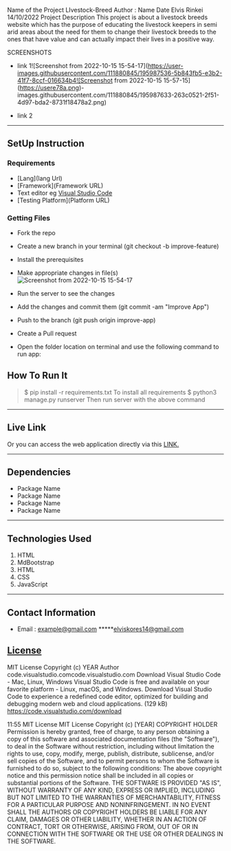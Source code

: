  Name of the Project
 LIvestock-Breed
Author : Name Date
 Elvis Rinkei  14/10/2022
 Project Description
 This project is about a livestock breeds website which has the purpose of educating the livestock keepers in 
 semi arid areas about the need for them to change their livestock breeds to the ones that have value and can 
 actually impact their lives in a positive way.
 
 SCREENSHOTS
 
 - link 1![Screenshot from 2022-10-15 15-54-17](https://user-images.githubusercontent.com/111880845/195987536-5b843fb5-e3b2-41f7-8ccf-016634b4![Screenshot from 2022-10-15 15-57-15](https://usere78a.png)-images.githubusercontent.com/111880845/195987633-263c0521-2f51-4d97-bda2-8731f18478a2.png)


 - link 2
 ********
 ## SetUp Instruction
 ### Requirements
 * [Lang](lang Url)
 * [Framework](Framework URL)
 * Text editor eg [Visual Studio Code](https://code.visualstudio.com/download)
 * [Testing Platform](Platform URL)
 ### Getting Files
 * Fork the repo
 - Create a new branch in your terminal (git checkout -b improve-feature)
 - Install the prerequisites
 - Make appropriate changes in file(s)![Screenshot from 2022-10-15 15-54-17](https://user-images.githubusercontent.com/111880845/195987513-a35400da-4a8d-49b1-ae8d-64a096c17c3f.png)

 - Run the server to see the changes
 - Add the changes and commit them (git commit -am "Improve App")
 - Push to the branch (git push origin improve-app)
 - Create a Pull request
 * Open the folder location on terminal and use the following command to run app:
 ## How To Run It
 >  $ pip install -r requirements.txt
 To install all requirements
 > $ python3 manage.py runserver
 Then run server with the above command
 *****
 ## Live Link
 Or you can access the web application directly via this [LINK.](link.com/)
 *****
 ## Dependencies
 - Package Name
 - Package Name
 - Package Name
 - Package Name
 *****
 ## Technologies Used
 1. HTML
 2. MdBootstrap
 3. HTML
 4. CSS
 5. JavaScript
 *****
 ## Contact Information
 * Email : example@gmail.com
 *****elviskores14@gmail.com
 ## [License](LICENSE)
 MIT License
 Copyright (c) YEAR Author
code.visualstudio.comcode.visualstudio.com
Download Visual Studio Code - Mac, Linux, Windows
Visual Studio Code is free and available on your favorite platform - Linux, macOS, and Windows. Download Visual Studio Code to experience a redefined code editor, optimized for building and debugging modern web and cloud applications. (129 kB)
https://code.visualstudio.com/download

11:55
MIT License
MIT License
Copyright (c) [YEAR] COPYRIGHT HOLDER
Permission is hereby granted, free of charge, to any person obtaining a copy
of this software and associated documentation files (the "Software"), to deal
in the Software without restriction, including without limitation the rights
to use, copy, modify, merge, publish, distribute, sublicense, and/or sell
copies of the Software, and to permit persons to whom the Software is
furnished to do so, subject to the following conditions:
The above copyright notice and this permission notice shall be included in all
copies or substantial portions of the Software.
THE SOFTWARE IS PROVIDED "AS IS", WITHOUT WARRANTY OF ANY KIND, EXPRESS OR
IMPLIED, INCLUDING BUT NOT LIMITED TO THE WARRANTIES OF MERCHANTABILITY,
FITNESS FOR A PARTICULAR PURPOSE AND NONINFRINGEMENT. IN NO EVENT SHALL THE
AUTHORS OR COPYRIGHT HOLDERS BE LIABLE FOR ANY CLAIM, DAMAGES OR OTHER
LIABILITY, WHETHER IN AN ACTION OF CONTRACT, TORT OR OTHERWISE, ARISING FROM,
OUT OF OR IN CONNECTION WITH THE SOFTWARE OR THE USE OR OTHER DEALINGS IN THE
SOFTWARE.
